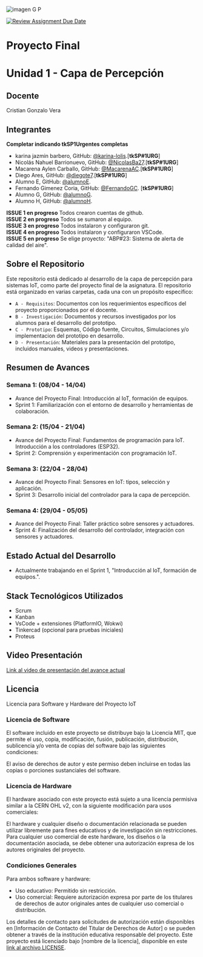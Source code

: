 ![imagen G P](https://github.com/ISPC-TST-PI-I-2024/capa-de-percepcion-grupo-plata/assets/114953054/00c3928c-8a81-4ef2-8b69-cb990eb09982)

[![Review Assignment Due Date](https://classroom.github.com/assets/deadline-readme-button-24ddc0f5d75046c5622901739e7c5dd533143b0c8e959d652212380cedb1ea36.svg)](https://classroom.github.com/a/6DmeHhP6)

# Proyecto Final

# Unidad 1 - Capa de Percepción

## Docente

Cristian Gonzalo Vera

## Integrantes

**Completar indicando tkSP1Urgentes completas**

- karina jazmin barbero, GitHub: [@karina-lolis](https://github.com/karina-lolis).[**tkSP#1URG**]
- Nicolás Nahuel Barrionuevo, GitHub: [@NicolasBa27](https://github.com/NicolasBa27).[**tkSP#1URG**]
- Macarena Aylen Carballo, GitHub: [@MacarenaAC](https://github.com/MacarenaAC).[**tkSP#1URG**]
- Diego Ares, GitHub: [@diegote7](https://github.com/diegote7).[**tkSP#1URG**]
- Alumno E, GitHub: [@alumnoE](https://github.com/alumnoE).
- Fernando Gimenez Coria, GitHub: [@FernandoGC](https://github.com/FerCbr). [**tkSP#1URG**]
- Alumno G, GitHub: [@alumnoG](https://github.com/alumnoG).
- Alumno H, GitHub: [@alumnoH](https://github.com/alumnoH).

**ISSUE 1 en progreso** Todos crearon cuentas de github.  
**ISSUE 2 en progreso** Todos se sumaron al equipo.  
**ISSUE 3 en progreso** Todos instalaron y configuraron git.  
**ISSUE 4 en progreso** Todos instalaron y configuraron VSCode.  
**ISSUE 5 en progreso** Se elige proyecto: "ABP#23: Sistema de alerta de calidad del aire".

## Sobre el Repositorio

Este repositorio está dedicado al desarrollo de la capa de percepción para sistemas IoT, como parte del proyecto final de la asignatura. El repositorio está organizado en varias carpetas, cada una con un propósito específico:

- `A - Requisitos`: Documentos con los requerimientos específicos del proyecto proporcionados por el docente.
- `B - Investigación`: Documentos y recursos investigados por los alumnos para el desarrollo del prototipo.
- `C - Prototipo`: Esquemas, Código fuente, Circuitos, Simulaciones y/o implementacion del prototipo en desarrollo.
- `D - Presentación`: Materiales para la presentación del prototipo, incluidos manuales, videos y presentaciones.

## Resumen de Avances

### Semana 1: (08/04 - 14/04)

- Avance del Proyecto Final: Introducción al IoT, formación de equipos.
- Sprint 1: Familiarización con el entorno de desarrollo y herramientas de colaboración.

### Semana 2: (15/04 - 21/04)

- Avance del Proyecto Final: Fundamentos de programación para IoT. Introducción a los controladores (ESP32).
- Sprint 2: Comprensión y experimentación con programación IoT.

### Semana 3: (22/04 - 28/04)

- Avance del Proyecto Final: Sensores en IoT: tipos, selección y aplicación.
- Sprint 3: Desarrollo inicial del controlador para la capa de percepción.

### Semana 4: (29/04 - 05/05)

- Avance del Proyecto Final: Taller práctico sobre sensores y actuadores.
- Sprint 4: Finalización del desarrollo del controlador, integración con sensores y actuadores.

## Estado Actual del Desarrollo

- Actualmente trabajando en el Sprint 1, "Introducción al IoT, formación de equipos.".

## Stack Tecnológicos Utilizados

- Scrum
- Kanban
- VsCode + extensiones (PlatformIO, Wokwi)
- Tinkercad (opcional para pruebas iniciales)
- Proteus

## Video Presentación

[Link al video de presentación del avance actual](URL_DEL_VIDEO)

## Licencia

Licencia para Software y Hardware del Proyecto IoT

### Licencia de Software

El software incluido en este proyecto se distribuye bajo la Licencia MIT, que permite el uso, copia, modificación, fusión, publicación, distribución, sublicencia y/o venta de copias del software bajo las siguientes condiciones:

El aviso de derechos de autor y este permiso deben incluirse en todas las copias o porciones sustanciales del software.

### Licencia de Hardware

El hardware asociado con este proyecto está sujeto a una licencia permisiva similar a la CERN OHL v2, con la siguiente modificación para usos comerciales:

El hardware y cualquier diseño o documentación relacionada se pueden utilizar libremente para fines educativos y de investigación sin restricciones. Para cualquier uso comercial de este hardware, los diseños o la documentación asociada, se debe obtener una autorización expresa de los autores originales del proyecto.

### Condiciones Generales

Para ambos software y hardware:

- Uso educativo: Permitido sin restricción.
- Uso comercial: Requiere autorización expresa por parte de los titulares de derechos de autor originales antes de cualquier uso comercial o distribución.

Los detalles de contacto para solicitudes de autorización están disponibles en [Información de Contacto del Titular de Derechos de Autor] o se pueden obtener a través de la institución educativa responsable del proyecto.
Este proyecto está licenciado bajo [nombre de la licencia], disponible en este [link al archivo LICENSE](LICENSE).
